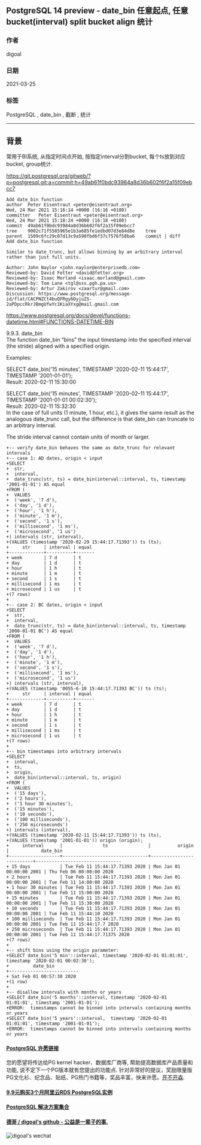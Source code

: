 ## PostgreSQL 14 preview - date_bin 任意起点, 任意bucket(interval) split bucket align 统计   
  
### 作者  
digoal  
  
### 日期  
2021-03-25   
  
### 标签  
PostgreSQL , date_bin , 截断 , 统计   
  
----  
  
## 背景  
常用于BI系统, 从指定时间点开始, 按指定interval分割bucket, 每个ts放到对应bucket, group统计.  
  
https://git.postgresql.org/gitweb/?p=postgresql.git;a=commit;h=49ab61f0bdc93984a8d36b602f6f2a15f09ebcc7  
  
```  
Add date_bin function  
author	Peter Eisentraut <peter@eisentraut.org>	  
Wed, 24 Mar 2021 15:16:14 +0000 (16:16 +0100)  
committer	Peter Eisentraut <peter@eisentraut.org>	  
Wed, 24 Mar 2021 15:18:24 +0000 (16:18 +0100)  
commit	49ab61f0bdc93984a8d36b602f6f2a15f09ebcc7  
tree	9002c71f5585965e1b3a685fe1edbd07d3e84d8e	tree  
parent	1509c6fc29c07d13c9a590fbd6f37c7576f58ba6	commit | diff  
Add date_bin function  
  
Similar to date_trunc, but allows binning by an arbitrary interval  
rather than just full units.  
  
Author: John Naylor <john.naylor@enterprisedb.com>  
Reviewed-by: David Fetter <david@fetter.org>  
Reviewed-by: Isaac Morland <isaac.morland@gmail.com>  
Reviewed-by: Tom Lane <tgl@sss.pgh.pa.us>  
Reviewed-by: Artur Zakirov <zaartur@gmail.com>  
Discussion: https://www.postgresql.org/message-id/flat/CACPNZCt4buQFRgy6DyjuZS-2aPDpccRkrJBmgUfwYc1KiaXYxg@mail.gmail.com  
```  
  
https://www.postgresql.org/docs/devel/functions-datetime.html#FUNCTIONS-DATETIME-BIN  
  
9.9.3. date_bin  
The function date_bin “bins” the input timestamp into the specified interval (the stride) aligned with a specified origin.  
  
Examples:  
  
SELECT date_bin('15 minutes', TIMESTAMP '2020-02-11 15:44:17', TIMESTAMP '2001-01-01');  
Result: 2020-02-11 15:30:00  
  
SELECT date_bin('15 minutes', TIMESTAMP '2020-02-11 15:44:17', TIMESTAMP '2001-01-01 00:02:30');  
Result: 2020-02-11 15:32:30  
In the case of full units (1 minute, 1 hour, etc.), it gives the same result as the analogous date_trunc call, but the difference is that date_bin can truncate to an arbitrary interval.  
  
The stride interval cannot contain units of month or larger.  
  
```  
+-- verify date_bin behaves the same as date_trunc for relevant intervals  
+-- case 1: AD dates, origin < input  
+SELECT  
+  str,  
+  interval,  
+  date_trunc(str, ts) = date_bin(interval::interval, ts, timestamp '2001-01-01') AS equal  
+FROM (  
+  VALUES  
+  ('week', '7 d'),  
+  ('day', '1 d'),  
+  ('hour', '1 h'),  
+  ('minute', '1 m'),  
+  ('second', '1 s'),  
+  ('millisecond', '1 ms'),  
+  ('microsecond', '1 us')  
+) intervals (str, interval),  
+(VALUES (timestamp '2020-02-29 15:44:17.71393')) ts (ts);  
+     str     | interval | equal   
+-------------+----------+-------  
+ week        | 7 d      | t  
+ day         | 1 d      | t  
+ hour        | 1 h      | t  
+ minute      | 1 m      | t  
+ second      | 1 s      | t  
+ millisecond | 1 ms     | t  
+ microsecond | 1 us     | t  
+(7 rows)  
+  
+-- case 2: BC dates, origin < input  
+SELECT  
+  str,  
+  interval,  
+  date_trunc(str, ts) = date_bin(interval::interval, ts, timestamp '2000-01-01 BC') AS equal  
+FROM (  
+  VALUES  
+  ('week', '7 d'),  
+  ('day', '1 d'),  
+  ('hour', '1 h'),  
+  ('minute', '1 m'),  
+  ('second', '1 s'),  
+  ('millisecond', '1 ms'),  
+  ('microsecond', '1 us')  
+) intervals (str, interval),  
+(VALUES (timestamp '0055-6-10 15:44:17.71393 BC')) ts (ts);  
+     str     | interval | equal   
+-------------+----------+-------  
+ week        | 7 d      | t  
+ day         | 1 d      | t  
+ hour        | 1 h      | t  
+ minute      | 1 m      | t  
+ second      | 1 s      | t  
+ millisecond | 1 ms     | t  
+ microsecond | 1 us     | t  
+(7 rows)  
+  
+-- bin timestamps into arbitrary intervals  
+SELECT  
+  interval,  
+  ts,  
+  origin,  
+  date_bin(interval::interval, ts, origin)  
+FROM (  
+  VALUES  
+  ('15 days'),  
+  ('2 hours'),  
+  ('1 hour 30 minutes'),  
+  ('15 minutes'),  
+  ('10 seconds'),  
+  ('100 milliseconds'),  
+  ('250 microseconds')  
+) intervals (interval),  
+(VALUES (timestamp '2020-02-11 15:44:17.71393')) ts (ts),  
+(VALUES (timestamp '2001-01-01')) origin (origin);  
+     interval      |               ts               |          origin          |            date_bin              
+-------------------+--------------------------------+--------------------------+--------------------------------  
+ 15 days           | Tue Feb 11 15:44:17.71393 2020 | Mon Jan 01 00:00:00 2001 | Thu Feb 06 00:00:00 2020  
+ 2 hours           | Tue Feb 11 15:44:17.71393 2020 | Mon Jan 01 00:00:00 2001 | Tue Feb 11 14:00:00 2020  
+ 1 hour 30 minutes | Tue Feb 11 15:44:17.71393 2020 | Mon Jan 01 00:00:00 2001 | Tue Feb 11 15:00:00 2020  
+ 15 minutes        | Tue Feb 11 15:44:17.71393 2020 | Mon Jan 01 00:00:00 2001 | Tue Feb 11 15:30:00 2020  
+ 10 seconds        | Tue Feb 11 15:44:17.71393 2020 | Mon Jan 01 00:00:00 2001 | Tue Feb 11 15:44:10 2020  
+ 100 milliseconds  | Tue Feb 11 15:44:17.71393 2020 | Mon Jan 01 00:00:00 2001 | Tue Feb 11 15:44:17.7 2020  
+ 250 microseconds  | Tue Feb 11 15:44:17.71393 2020 | Mon Jan 01 00:00:00 2001 | Tue Feb 11 15:44:17.71375 2020  
+(7 rows)  
+  
+-- shift bins using the origin parameter:  
+SELECT date_bin('5 min'::interval, timestamp '2020-02-01 01:01:01', timestamp '2020-02-01 00:02:30');  
+         date_bin           
+--------------------------  
+ Sat Feb 01 00:57:30 2020  
+(1 row)  
+  
+-- disallow intervals with months or years  
+SELECT date_bin('5 months'::interval, timestamp '2020-02-01 01:01:01', timestamp '2001-01-01');  
+ERROR:  timestamps cannot be binned into intervals containing months or years  
+SELECT date_bin('5 years'::interval,  timestamp '2020-02-01 01:01:01', timestamp '2001-01-01');  
+ERROR:  timestamps cannot be binned into intervals containing months or years  
```  
  
  
#### [PostgreSQL 许愿链接](https://github.com/digoal/blog/issues/76 "269ac3d1c492e938c0191101c7238216")
您的愿望将传达给PG kernel hacker、数据库厂商等, 帮助提高数据库产品质量和功能, 说不定下一个PG版本就有您提出的功能点. 针对非常好的提议，奖励限量版PG文化衫、纪念品、贴纸、PG热门书籍等，奖品丰富，快来许愿。[开不开森](https://github.com/digoal/blog/issues/76 "269ac3d1c492e938c0191101c7238216").  
  
  
#### [9.9元购买3个月阿里云RDS PostgreSQL实例](https://www.aliyun.com/database/postgresqlactivity "57258f76c37864c6e6d23383d05714ea")
  
  
#### [PostgreSQL 解决方案集合](https://yq.aliyun.com/topic/118 "40cff096e9ed7122c512b35d8561d9c8")
  
  
#### [德哥 / digoal's github - 公益是一辈子的事.](https://github.com/digoal/blog/blob/master/README.md "22709685feb7cab07d30f30387f0a9ae")
  
  
![digoal's wechat](../pic/digoal_weixin.jpg "f7ad92eeba24523fd47a6e1a0e691b59")
  
